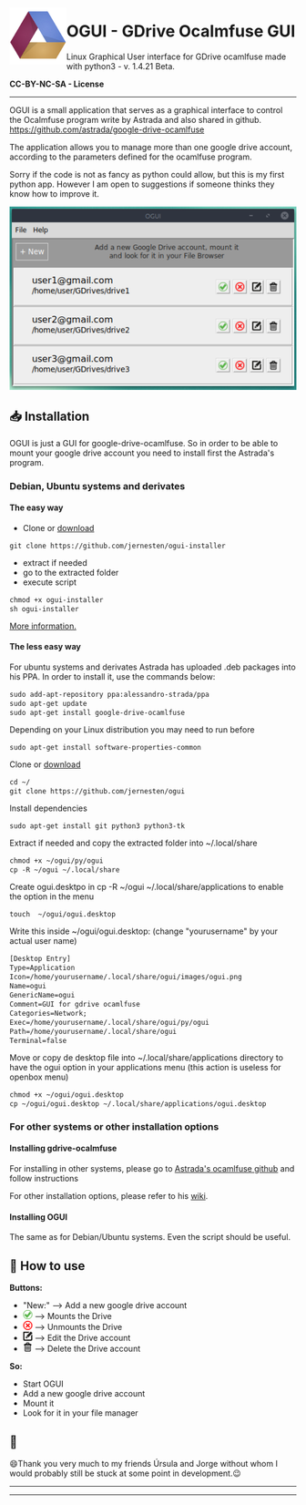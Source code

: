 <p>
        <img src="https://github.com/jernesten/ogui/raw/master/images/ogui.png" align="left">
        <h1 style="padding-top:-25px">OGUI - GDrive Ocalmfuse GUI</h1>
</p>
  

Linux Graphical User interface for GDrive ocamlfuse made with python3 - v. 1.4.21 Beta.

**CC-BY-NC-SA - License**

----

OGUI is a small application that serves as a graphical interface to control the Ocalmfuse program write by Astrada and also shared in github.
https://github.com/astrada/google-drive-ocamlfuse

The application allows you to manage more than one google drive account, according to the parameters defined for the ocamlfuse program.

Sorry if the code is not as fancy as python could allow, but this is my first python app. However I am open to suggestions if someone thinks they know how to improve it.

![ogui sample](https://github.com/jernesten/ogui/blob/master/images/ogui-sample.png "OGUI Image Sample")

## :inbox_tray: Installation

 OGUI is just a GUI for google-drive-ocamlfuse.
 So in order to be able to mount your google drive account you need to install first the Astrada's program.
 
### Debian, Ubuntu systems and derivates

#### The easy way

- Clone or [download](https://github.com/jernesten/ogui-installer/archive/master.zip)
```
git clone https://github.com/jernesten/ogui-installer
```
- extract if needed
- go to the extracted folder
- execute script
```
chmod +x ogui-installer
sh ogui-installer
```
[More information.](https://github.com/jernesten/ogui-installer)

#### The less easy way

For ubuntu systems and derivates Astrada has uploaded .deb packages into his PPA. In order to install it, use the commands below:
```
sudo add-apt-repository ppa:alessandro-strada/ppa
sudo apt-get update
sudo apt-get install google-drive-ocamlfuse
```
Depending on your Linux distribution you may need to run before
```
sudo apt-get install software-properties-common
```
Clone or [download](https://github.com/jernesten/ogui/archive/master.zip)
```
cd ~/
git clone https://github.com/jernesten/ogui
```
Install dependencies
```
sudo apt-get install git python3 python3-tk
```
Extract if needed and copy the extracted folder into ~/.local/share
```
chmod +x ~/ogui/py/ogui
cp -R ~/ogui ~/.local/share
```
Create ogui.desktpo in cp -R ~/ogui ~/.local/share/applications to enable the option in the menu
```
touch  ~/ogui/ogui.desktop
```
Write this inside ~/ogui/ogui.desktop: (change "yourusername" by your actual user name)
```
[Desktop Entry]
Type=Application
Icon=/home/yourusername/.local/share/ogui/images/ogui.png
Name=ogui
GenericName=ogui
Comment=GUI for gdrive ocamlfuse
Categories=Network;
Exec=/home/yourusername/.local/share/ogui/py/ogui
Path=/home/yourusername/.local/share/ogui
Terminal=false
```
Move or copy de desktop file into ~/.local/share/applications directory to have the ogui option in your applications menu (this action is useless for openbox menu)
```
chmod +x ~/ogui/ogui.desktop
cp ~/ogui/ogui.desktop ~/.local/share/applications/ogui.desktop
```

### For other systems or other installation options

#### Installing gdrive-ocalmfuse
For installing in other systems, please go to [Astrada's ocamlfuse github](https://github.com/astrada/google-drive-ocamlfuse) and follow instructions

For other installation options, please refer to his [wiki](https://github.com/astrada/google-drive-ocamlfuse/wiki/Installation).

#### Installing OGUI

The same as for Debian/Ubuntu systems.
Even the script should be useful.

## :wrench: How to use

**Buttons:**

- "New:" --> Add a new google drive account
- ![Mount](https://github.com/jernesten/ogui/blob/master/images/mount.png) --> Mounts the Drive
- ![Unmount](https://github.com/jernesten/ogui/blob/master/images/unmount.png) --> Unmounts the Drive
- ![Edit](https://github.com/jernesten/ogui/blob/master/images/edit.png) --> Edit the Drive account
- ![Delete](https://github.com/jernesten/ogui/blob/master/images/delete.png) --> Delete the Drive account

**So:**
- Start OGUI
- Add a new google drive account
- Mount it
- Look for it in your file manager


:rainbow:
---

:smile:Thank you very much to my friends Úrsula and Jorge without whom I would probably still be stuck at some point in development.:wink:

---
---

